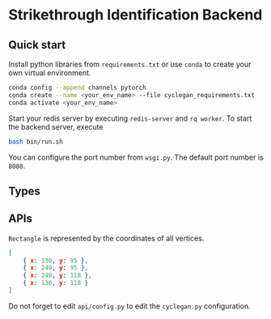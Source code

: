 # Strikethrough Identification Backend

## Quick start
Install python libraries from `requirements.txt` or use `conda` to create your own virtual environment.
```bash
conda config --append channels pytorch        
conda create --name <your_env_name> --file cyclegan_requirements.txt
conda activate <your_env_name>
```
Start your redis server by executing `redis-server` and `rq worker`.
To start the backend server, execute
```bash
bash bin/run.sh
```
You can configure the port number from `wsgi.py`. The default port number is `8080`.

## Types



## APIs

`Rectangle` is represented by the coordinates of all vertices.
```JSON
[
    { x: 130, y: 95 },
    { x: 249, y: 95 },
    { x: 249, y: 118 },
    { x: 130, y: 118 }
]
```

Do not forget to edit `api/config.py` to edit the `cyclegan.py` configuration.